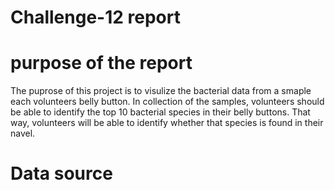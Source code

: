 # Challenge-12 report
# purpose of the report

The puprose of this project is to visulize the bacterial data from a smaple each volunteers belly button. In collection of the samples, volunteers should be able to identify the top 10 bacterial species in their belly buttons. That way, volunteers will be able to identify whether that species is found in their navel.

# Data source
